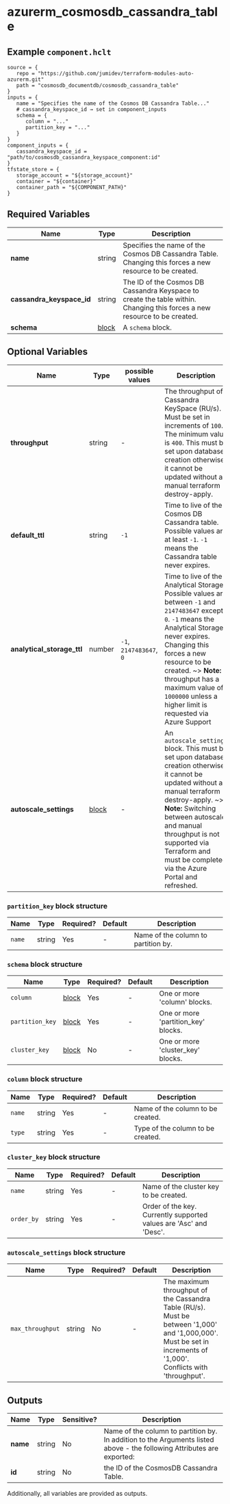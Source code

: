 # azurerm_cosmosdb_cassandra_table



## Example `component.hclt`

```hcl
source = {
   repo = "https://github.com/jumidev/terraform-modules-auto-azurerm.git"   
   path = "cosmosdb_documentdb/cosmosdb_cassandra_table"   
}
inputs = {
   name = "Specifies the name of the Cosmos DB Cassandra Table..."   
   # cassandra_keyspace_id → set in component_inputs
   schema = {
      column = "..."      
      partition_key = "..."      
   }   
}
component_inputs = {
   cassandra_keyspace_id = "path/to/cosmosdb_cassandra_keyspace_component:id"   
}
tfstate_store = {
   storage_account = "${storage_account}"   
   container = "${container}"   
   container_path = "${COMPONENT_PATH}"   
}
```

## Required Variables

| Name | Type |  Description |
| ---- | --------- |  ----------- |
| **name** | string |  Specifies the name of the Cosmos DB Cassandra Table. Changing this forces a new resource to be created. | 
| **cassandra_keyspace_id** | string |  The ID of the Cosmos DB Cassandra Keyspace to create the table within. Changing this forces a new resource to be created. | 
| **schema** | [block](#schema-block-structure) |  A `schema` block. | 

## Optional Variables

| Name | Type |  possible values |  Description |
| ---- | --------- |  ----------- | ----------- |
| **throughput** | string |  -  |  The throughput of Cassandra KeySpace (RU/s). Must be set in increments of `100`. The minimum value is `400`. This must be set upon database creation otherwise it cannot be updated without a manual terraform destroy-apply. | 
| **default_ttl** | string |  `-1`  |  Time to live of the Cosmos DB Cassandra table. Possible values are at least `-1`. `-1` means the Cassandra table never expires. | 
| **analytical_storage_ttl** | number |  `-1`, `2147483647`, `0`  |  Time to live of the Analytical Storage. Possible values are between `-1` and `2147483647` except `0`. `-1` means the Analytical Storage never expires. Changing this forces a new resource to be created. ~> **Note:** throughput has a maximum value of `1000000` unless a higher limit is requested via Azure Support | 
| **autoscale_settings** | [block](#autoscale_settings-block-structure) |  -  |  An `autoscale_settings` block. This must be set upon database creation otherwise it cannot be updated without a manual terraform destroy-apply. ~> **Note:** Switching between autoscale and manual throughput is not supported via Terraform and must be completed via the Azure Portal and refreshed. | 

### `partition_key` block structure

| Name | Type | Required? | Default | Description |
| ---- | ---- | --------- | ------- | ----------- |
| `name` | string | Yes | - | Name of the column to partition by. |

### `schema` block structure

| Name | Type | Required? | Default | Description |
| ---- | ---- | --------- | ------- | ----------- |
| `column` | [block](#column-block-structure) | Yes | - | One or more 'column' blocks. |
| `partition_key` | [block](#partition_key-block-structure) | Yes | - | One or more 'partition_key' blocks. |
| `cluster_key` | [block](#cluster_key-block-structure) | No | - | One or more 'cluster_key' blocks. |

### `column` block structure

| Name | Type | Required? | Default | Description |
| ---- | ---- | --------- | ------- | ----------- |
| `name` | string | Yes | - | Name of the column to be created. |
| `type` | string | Yes | - | Type of the column to be created. |

### `cluster_key` block structure

| Name | Type | Required? | Default | Description |
| ---- | ---- | --------- | ------- | ----------- |
| `name` | string | Yes | - | Name of the cluster key to be created. |
| `order_by` | string | Yes | - | Order of the key. Currently supported values are 'Asc' and 'Desc'. |

### `autoscale_settings` block structure

| Name | Type | Required? | Default | Description |
| ---- | ---- | --------- | ------- | ----------- |
| `max_throughput` | string | No | - | The maximum throughput of the Cassandra Table (RU/s). Must be between '1,000' and '1,000,000'. Must be set in increments of '1,000'. Conflicts with 'throughput'. |



## Outputs

| Name | Type | Sensitive? | Description |
| ---- | ---- | --------- | --------- |
| **name** | string | No  | Name of the column to partition by. In addition to the Arguments listed above - the following Attributes are exported: | 
| **id** | string | No  | the ID of the CosmosDB Cassandra Table. | 

Additionally, all variables are provided as outputs.
